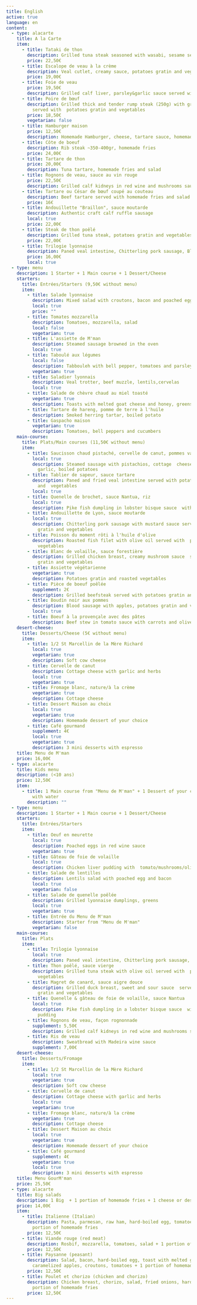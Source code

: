 ```yaml
---
title: English
active: true
language: en
content:
  - type: alacarte
    title: A la Carte
    item:
      - title: Tataki de thon
        description: Grilled tuna steak seasoned with wasabi, sesame seeds and sesame oil
        price: 22,50€
      - title: Escalope de veau à la crème
        description: Veal cutlet, creamy sauce, potatoes gratin and vegetables
        price: 19,00€
      - title: Foie de veau
        price: 19,50€
        description: Grilled calf liver, parsley&garlic sauce served with mashed potatoes
      - title: Poire de bœuf
        description: Grilled thick and tender rump steak (250g) with grilled shallots
          served with  potatoes gratin and vegetables
        price: 18,50€
        vegetarian: false
      - title: Hamburger maison
        price: 12,50€
        description: Homemade Hamburger, cheese, tartare sauce, homemade fries and salad
      - title: Côte de boeuf
        description: Rib steak ~350-400gr, homemade fries
        price: 24,00€
      - title: Tartare de thon
        price: 20,00€
        description: Tuna tartare, homemade fries and salad
      - title: Rognons de veau, sauce au vin rouge
        price: 22,50€
        description: Grilled calf kidneys in red wine and mushrooms sauce
      - title: Tartare ou César de bœuf coupé au couteau
        description: Beef tartare served with homemade fries and salad
        price: 16€
      - title: Andouillette "Braillon", sauce moutarde
        description: Authentic craft calf ruffle sausage
        local: true
        price: 22,00€
      - title: Steak de thon poêlé
        description: Grilled tuna steak, potatoes gratin and vegetables
        price: 22,00€
      - title: Trilogie lyonnaise
        description: Paned veal intestine, Chitterling pork sausage, Blood sausage
        price: 16,00€
        local: true
  - type: menu
    description: 1 Starter + 1 Main course + 1 Dessert/Cheese
    starters:
      title: Entrées/Starters (9,50€ without menu)
      item:
        - title: Salade lyonnaise
          description: Mixed salad with croutons, bacon and poached egg
          local: true
          price: ""
        - title: Tomates mozzarella
          description: Tomatoes, mozzarella, salad
          local: false
          vegetarian: true
        - title: L'assiette de M'man
          description: Steamed sausage browned in the oven
          local: true
        - title: Taboulé aux légumes
          local: false
          description: Tabbouleh with bell pepper, tomatoes and parsley
          vegetarian: true
        - title: Saladier lyonnais
          description: Veal trotter, beef muzzle, lentils,cervelas
          local: true
        - title: Salade de chèvre chaud au miel toasté
          vegetarian: true
          description: Toasts with melted goat cheese and honey, greens
        - title: Tartare de hareng, pomme de terre à l'huile
          description: Smoked herring tartar, boiled potato
        - title: Gaspacho maison
          vegetarian: true
          description: Tomatoes, bell peppers and cucumbers
    main-course:
      title: Plats/Main courses (11,50€ without menu)
      item:
        - title: Saucisson chaud pistaché, cervelle de canut, pommes vapeurs
          local: true
          description: Steamed sausage with pistachios, cottage  cheese with herbs and
            garlic, boiled potatoes
        - title: Tablier de sapeur, sauce tartare
          description: Paned and fried veal intestine served with potatoes gratin
            and  vegetables
          local: true
        - title: Quenelle de brochet, sauce Nantua, riz
          local: true
          description: Pike fish dumpling in lobster bisque sauce  with white rice
        - title: Andouillette de Lyon, sauce moutarde
          local: true
          description: Chitterling pork sausage with mustard sauce served  with potatoes
            gratin and vegetables
        - title: Poisson du moment rôti à l'huile d'olive
          description: Roasted fish filet with olive oil served with  potatoes gratin and
            vegetables
        - title: Blanc de volaille, sauce forestière
          description: Grilled chicken breast, creamy mushroom sauce  served with potatoes
            gratin and vegetables
        - title: Assiette végétarienne
          vegetarian: true
          description: Potatoes gratin and roasted vegetables
        - title: Pièce de boeuf poêlée
          supplement: 2€
          description: Grilled beefsteak served with potatoes gratin and vegetables
        - title: Boudin noir aux pommes
          description: Blood sausage with apples, potatoes gratin and vegetables
          local: true
        - title: Boeuf à la provençale avec des pâtes
          description: Beef stew in tomato sauce with carrots and olives, pasta
    desert-cheese:
      title: Desserts/Cheese (5€ without menu)
      item:
        - title: 1/2 St Marcellin de la Mère Richard
          local: true
          vegetarian: true
          description: Soft cow cheese
        - title: Cervelle de canut
          description: Cottage cheese with garlic and herbs
          local: true
          vegetarian: true
        - title: Fromage blanc, nature/à la crème
          vegetarian: true
          description: Cottage cheese
        - title: Dessert Maison au choix
          local: true
          vegetarian: true
          description: Homemade dessert of your choice
        - title: Café gourmand
          supplement: 4€
          local: true
          vegetarian: true
          description: 3 mini desserts with espresso
    title: Menu de M'man
    price: 16,00€
  - type: alacarte
    title: Kids menu
    description: (<10 ans)
    price: 12,50€
    item:
      - title: 1 Main course from "Menu de M'man" + 1 Dessert of your choice + 1 Sirop
          with water
        description: ""
  - type: menu
    description: 1 Starter + 1 Main course + 1 Dessert/Cheese
    starters:
      title: Entrées/Starters
      item:
        - title: Oeuf en meurette
          local: true
          description: Poached eggs in red wine sauce
          vegetarian: true
        - title: Gâteau de foie de volaille
          local: true
          description: Chicken liver pudding with  tomato/mushrooms/olives sauce
        - title: Salade de lentilles
          description: Lentils salad with poached egg and bacon
          local: true
          vegetarian: false
        - title: Salade de quenelle poêlée
          description: Grilled lyonnaise dumplings, greens
          local: true
          vegetarian: true
        - title: Entrée du Menu de M'man
          description: Starter from "Menu de M'man"
          vegetarian: false
    main-course:
      title: Plats
      item:
        - title: Trilogie lyonnaise
          local: true
          description: Paned veal intestine, Chitterling pork sausage, Blood sausage
        - title: Thon poêlé, sauce vierge
          description: Grilled tuna steak with olive oil served with  potatoes gratin and
            vegetables
        - title: Magret de canard, sauce aigre douce
          description: Grilled duck breast, sweet and sour sauce  served with potatoes
            gratin and vegetables
        - title: Quenelle & gâteau de foie de volaille, sauce Nantua
          local: true
          description: Pike fish dumpling in a lobster bisque sauce  with chicken liver
            pudding
        - title: Rognons de veau, façon rognonnade
          supplement: 5,50€
          description: Grilled calf kidneys in red wine and mushrooms sauce
        - title: Ris de veau
          description: Sweatbread with Madeira wine sauce
          supplement: 7,00€
    desert-cheese:
      title: Desserts/Fromage
      item:
        - title: 1/2 St Marcellin de la Mère Richard
          local: true
          vegetarian: true
          description: Soft cow cheese
        - title: Cervelle de canut
          description: Cottage cheese with garlic and herbs
          local: true
          vegetarian: true
        - title: Fromage blanc, nature/à la crème
          vegetarian: true
          description: Cottage cheese
        - title: Dessert Maison au choix
          local: true
          vegetarian: true
          description: Homemade dessert of your choice
        - title: Café gourmand
          supplement: 4€
          vegetarian: true
          local: true
          description: 3 mini desserts with espresso
    title: Menu GourM'man
    price: 25,50€
  - type: alacarte
    title: Big salads
    description: 1 Big  + 1 portion of homemade fries + 1 cheese or desert
    price: 14,00€
    item:
      - title: Italienne (Italian)
        description: Pasta, parmesan, raw ham, hard-boiled egg, tomatoes, olives + 1
          portion of homemade fries
        price: 12,50€
      - title: Viande rouge (red meat)
        description: Rosbif, mozzarella, tomatoes, salad + 1 portion of homemade fries
        price: 12,50€
      - title: Paysanne (peasant)
        description: Salad, bacon, hard-boiled egg, toast with melted goat cheese,
          caramelized apples, croutons, tomatoes + 1 portion of homemade fries
        price: 12,50€
      - title: Poulet et chorizo (chicken and chorizo)
        description: Chicken breast, chorizo, salad, fried onions, hard-boiled eggs + 1
          portion of homemade fries
        price: 12,50€
---
```

